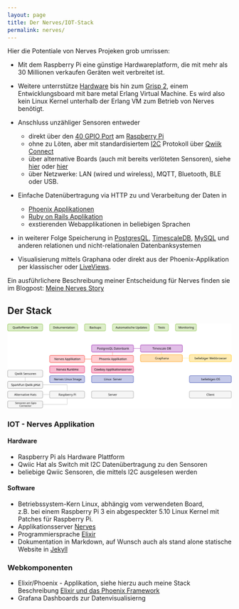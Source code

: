 ```yaml
---
layout: page
title: Der Nerves/IOT-Stack
permalink: nerves/
---
```


Hier die Potentiale von Nerves Projeken grob umrissen:

* Mit dem Raspberry Pi eine günstige Hardwareplatform, die mit mehr als 30 Millionen verkaufen
  Geräten weit verbreitet ist.
* Weitere unterrstütze [Hardware](https://hexdocs.pm/nerves/targets.html) bis hin zum [Grisp 2](https://www.grisp.org/),
  einem Entwicklungsboard mit bare metal Erlang Virtual Machine. Es wird also kein Linux Kernel unterhalb
  der Erlang VM zum Betrieb von Nerves benötigt.

* Anschluss unzähliger Sensoren entweder
  * direkt über den [40 GPIO Port](https://projects.raspberrypi.org/en/projects/rpi-gpio-pins) am
    [Raspberry Pi](https://www.raspberrypi.com/for-industry/)
  * ohne zu Löten, aber mit standardisiertem [I2C](https://en.wikipedia.org/wiki/I%C2%B2C) Protokoll
    über [Qwiik Connect](https://www.sparkfun.com/qwiic)
  * über alternative Boards (auch mit bereits verlöteten Sensoren), siehe
    [hier](https://www.tomshardware.com/best-picks/best-raspberry-pi-hats) oder
    [hier](https://howchoo.com/pi/best-raspberry-pi-hats)
  * über Netzwerke: LAN (wired und wireless), MQTT, Bluetooth, BLE oder USB.
* Einfache Datenübertragung via HTTP zu und Verarbeitung der Daten in
  * [Phoenix Applikationen](/elixir)
  * [Ruby on Rails Applikation](/stack)
  * exstierenden Webapplikationen in beliebigen Sprachen

* in weiterer Folge Speicherung in [PostgresQL](https://www.postgresql.org/),
  [TimescaleDB](https://www.timescale.com/), [MySQL](https://www.mysql.com/) und anderen relationen und
  nicht-relationalen Datenbanksystemen
* Visualisierung mittels Graphana oder direkt aus der Phoenix-Applikation per klassischer oder
  [LiveViews](https://hexdocs.pm/phoenix_live_view/Phoenix.LiveView.html).

Ein ausführlichere Beschreibung meiner Entscheidung für Nerves finden sie im Blogpost:
[Meine Nerves Story](/2022/03/28/meine-nerves-story.html)

## Der Stack

![IOT Stack](/img/nerves/nerves-stack.svg)

### IOT - Nerves Applikation

#### Hardware

* Raspberry Pi als Hardware Plattform
* Qwiic Hat als Switch mit I2C Datenübertragung zu den Sensoren
* beliebige Qwiic Sensoren, die mittels I2C ausgelesen werden

#### Software

* Betriebssystem-Kern Linux, abhängig vom verwendeten Board,<br/>
  z.B. bei einem Raspberry Pi 3 ein abgespeckter 5.10 Linux Kernel mit Patches für Raspberry Pi.
* Applikationsserver [Nerves](https://ninenines.eu/)
* Programmiersprache [Elixir](https://elixir-lang.org/)
* Dokumentation in Markdown, auf Wunsch auch als stand alone statische Website in [Jekyll](https://jekyllrb.com/)

### Webkomponenten

* Elixir/Phoenix - Applikation, siehe hierzu auch meine Stack Beschreibung [Elixir und das Phoenix Framework](/elixir)
* Grafana Dashboards zur Datenvisualisierng
